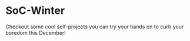 # SoC-Winter
Checkout some cool self-projects you can try your hands on to curb your boredom this December!
